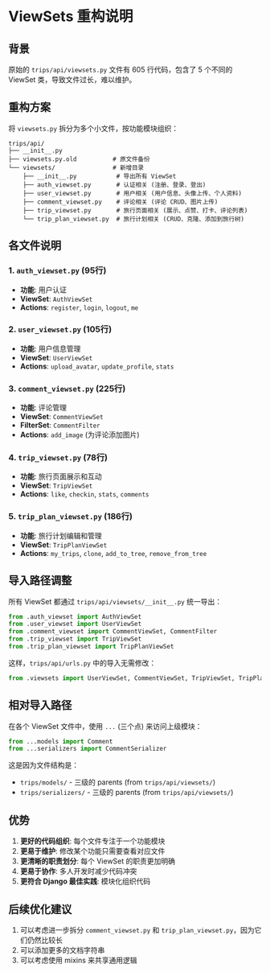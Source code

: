 # ViewSets 重构说明

## 背景

原始的 `trips/api/viewsets.py` 文件有 605 行代码，包含了 5 个不同的 ViewSet 类，导致文件过长，难以维护。

## 重构方案

将 `viewsets.py` 拆分为多个小文件，按功能模块组织：

```
trips/api/
├── __init__.py
├── viewsets.py.old          # 原文件备份
└── viewsets/                # 新增目录
    ├── __init__.py           # 导出所有 ViewSet
    ├── auth_viewset.py       # 认证相关 (注册、登录、登出)
    ├── user_viewset.py       # 用户相关 (用户信息、头像上传、个人资料)
    ├── comment_viewset.py    # 评论相关 (评论 CRUD、图片上传)
    ├── trip_viewset.py       # 旅行页面相关 (展示、点赞、打卡、评论列表)
    └── trip_plan_viewset.py  # 旅行计划相关 (CRUD、克隆、添加到旅行树)
```

## 各文件说明

### 1. `auth_viewset.py` (95行)
- **功能**: 用户认证
- **ViewSet**: `AuthViewSet`
- **Actions**: `register`, `login`, `logout`, `me`

### 2. `user_viewset.py` (105行)
- **功能**: 用户信息管理
- **ViewSet**: `UserViewSet`
- **Actions**: `upload_avatar`, `update_profile`, `stats`

### 3. `comment_viewset.py` (225行)
- **功能**: 评论管理
- **ViewSet**: `CommentViewSet`
- **FilterSet**: `CommentFilter`
- **Actions**: `add_image` (为评论添加图片)

### 4. `trip_viewset.py` (78行)
- **功能**: 旅行页面展示和互动
- **ViewSet**: `TripViewSet`
- **Actions**: `like`, `checkin`, `stats`, `comments`

### 5. `trip_plan_viewset.py` (186行)
- **功能**: 旅行计划编辑和管理
- **ViewSet**: `TripPlanViewSet`
- **Actions**: `my_trips`, `clone`, `add_to_tree`, `remove_from_tree`

## 导入路径调整

所有 ViewSet 都通过 `trips/api/viewsets/__init__.py` 统一导出：

```python
from .auth_viewset import AuthViewSet
from .user_viewset import UserViewSet
from .comment_viewset import CommentViewSet, CommentFilter
from .trip_viewset import TripViewSet
from .trip_plan_viewset import TripPlanViewSet
```

这样，`trips/api/urls.py` 中的导入无需修改：

```python
from .viewsets import UserViewSet, CommentViewSet, TripViewSet, TripPlanViewSet, AuthViewSet
```

## 相对导入路径

在各个 ViewSet 文件中，使用 `...` (三个点) 来访问上级模块：

```python
from ...models import Comment
from ...serializers import CommentSerializer
```

这是因为文件结构是：
- `trips/models/` - 三级的 parents (from `trips/api/viewsets/`)
- `trips/serializers/` - 三级的 parents (from `trips/api/viewsets/`)

## 优势

1. **更好的代码组织**: 每个文件专注于一个功能模块
2. **更易于维护**: 修改某个功能只需要查看对应文件
3. **更清晰的职责划分**: 每个 ViewSet 的职责更加明确
4. **更易于协作**: 多人开发时减少代码冲突
5. **更符合 Django 最佳实践**: 模块化组织代码

## 后续优化建议

1. 可以考虑进一步拆分 `comment_viewset.py` 和 `trip_plan_viewset.py`，因为它们仍然比较长
2. 可以添加更多的文档字符串
3. 可以考虑使用 mixins 来共享通用逻辑
